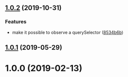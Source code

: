 ## [1.0.2](https://github.com/wessberg/connection-observer/compare/v1.0.1...v1.0.2) (2019-10-31)

### Features

- make it possible to observe a querySelector ([8534b6b](https://github.com/wessberg/connection-observer/commit/8534b6bafb3e23961dfd71d39484bc0d5085892f))

## [1.0.1](https://github.com/wessberg/connection-observer/compare/v1.0.0...v1.0.1) (2019-05-29)

# 1.0.0 (2019-02-13)
